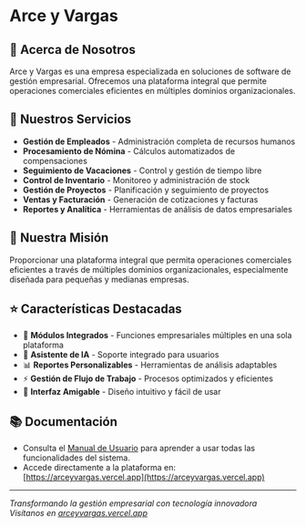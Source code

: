# Arce y Vargas

## 🚀 Acerca de Nosotros

Arce y Vargas es una empresa especializada en soluciones de software de gestión empresarial. Ofrecemos una plataforma integral que permite operaciones comerciales eficientes en múltiples dominios organizacionales.

## 💼 Nuestros Servicios

- **Gestión de Empleados** - Administración completa de recursos humanos
- **Procesamiento de Nómina** - Cálculos automatizados de compensaciones
- **Seguimiento de Vacaciones** - Control y gestión de tiempo libre
- **Control de Inventario** - Monitoreo y administración de stock
- **Gestión de Proyectos** - Planificación y seguimiento de proyectos
- **Ventas y Facturación** - Generación de cotizaciones y facturas
- **Reportes y Analítica** - Herramientas de análisis de datos empresariales

## 🎯 Nuestra Misión

Proporcionar una plataforma integral que permita operaciones comerciales eficientes a través de múltiples dominios organizacionales, especialmente diseñada para pequeñas y medianas empresas.

## ⭐ Características Destacadas

- 🔗 **Módulos Integrados** - Funciones empresariales múltiples en una sola plataforma
- 🤖 **Asistente de IA** - Soporte integrado para usuarios
- 📊 **Reportes Personalizables** - Herramientas de análisis adaptables
- ⚡ **Gestión de Flujo de Trabajo** - Procesos optimizados y eficientes
- 👥 **Interfaz Amigable** - Diseño intuitivo y fácil de usar

## 📚 Documentación

- Consulta el [Manual de Usuario](https://arce-y-vargas.gitbook.io/arce-y-vargas) para aprender a usar todas las funcionalidades del sistema.
- Accede directamente a la plataforma en: [https://arceyvargas.vercel.app](https://arceyvargas.vercel.app)

---

_Transformando la gestión empresarial con tecnología innovadora_  
_Visítanos en [arceyvargas.vercel.app](https://arceyvargas.vercel.app)_
